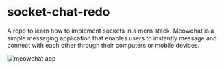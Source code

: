 # socket-chat-redo

A repo to learn how to implement sockets in a mern stack.
Meowchat is a simple messaging application that enables users to instantly message and connect with each other through their computers or mobile devices.

<img src="https://media.giphy.com/media/XsMBNLOzH14Z0aLNcR/giphy.gif" alt="meowchat app">

